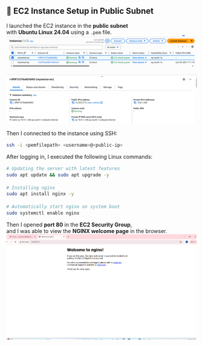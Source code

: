 
## 🚀 EC2 Instance Setup in Public Subnet

I launched the EC2 instance in the **public subnet**  
with **Ubuntu Linux 24.04** using a `.pem` file.  
![EC2 Instance](images/ec2.png)

Then I connected to the instance using SSH:

```bash
ssh -i <pemfilepath> <username>@<public-ip>
```

After logging in, I executed the following Linux commands:

```bash
# Updating the server with latest features
sudo apt update && sudo apt upgrade -y

# Installing nginx
sudo apt install nginx -y

# Automatically start nginx on system boot
sudo systemctl enable nginx
```

Then I opened **port 80** in the **EC2 Security Group**,  
and I was able to view the **NGINX welcome page** in the browser.  
![NGINX Welcome Page](images/nginxwelcome.png)
